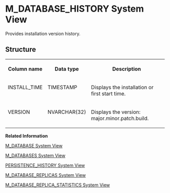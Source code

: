 <!-- loio20ae4069751910148d2b8a083d8337b4 -->

# M\_DATABASE\_HISTORY System View

Provides installation version history.



<a name="loio20ae4069751910148d2b8a083d8337b4___m__d_a_t_a_b_a_s_e__h_i_s_t_o_r_y_1struct_M_DATABASE_HISTORY"/>

## Structure


<table>
<tr>
<th valign="top">

Column name

</th>
<th valign="top">

Data type

</th>
<th valign="top">

Description

</th>
</tr>
<tr>
<td valign="top">

INSTALL\_TIME

</td>
<td valign="top">

TIMESTAMP

</td>
<td valign="top">

Displays the installation or first start time.

</td>
</tr>
<tr>
<td valign="top">

VERSION

</td>
<td valign="top">

NVARCHAR\(32\)

</td>
<td valign="top">

Displays the version: major.minor.patch.build.

</td>
</tr>
</table>

**Related Information**  


[M\_DATABASE System View](m-database-system-view-20ae63a.md "Provides database information.")

[M\_DATABASES System View](m-databases-system-view-dbbdc0d.md "Provides information about all databases in the system. The full content of this view is only accessible from the system database.")

[PERSISTENCE\_HISTORY System View](../021-System-Views/persistence-history-system-view-a8cb93e.md "Records the database version history.")

[M\_DATABASE\_REPLICAS System View](m-database-replicas-system-view-b83afe7.md "Provides source and target information for databases involved in replication.")

[M\_DATABASE\_REPLICA\_STATISTICS System View](m-database-replica-statistics-system-view-19a4438.md "Provides statistics on databases involved in replication.")

